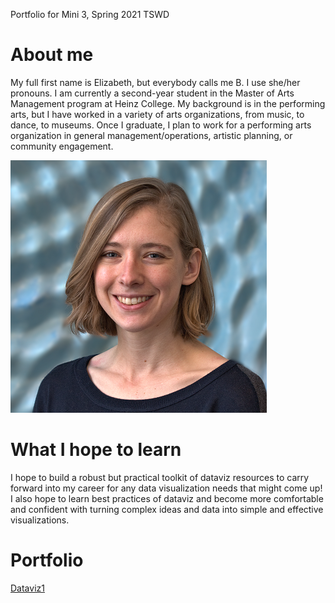Portfolio for Mini 3, Spring 2021 TSWD

# About me
My full first name is Elizabeth, but everybody calls me B. I use she/her pronouns. I am currently a second-year student in the Master of Arts Management program at Heinz College. My background is in the performing arts, but I have worked in a variety of arts organizations, from music, to dance, to museums. Once I graduate, I plan to work for a performing arts organization in general management/operations, artistic planning, or community engagement. 

![B Crittenden](Crittenden_headshot.png)

# What I hope to learn
I hope to build a robust but practical toolkit of dataviz resources to carry forward into my career for any data visualization needs that might come up! I also hope to learn best practices of dataviz and become more comfortable and confident with turning complex ideas and data into simple and effective visualizations. 

# Portfolio
[Dataviz1](/dataviz2.md)
